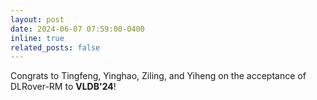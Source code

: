 ```yaml
---
layout: post
date: 2024-06-07 07:59:00-0400
inline: true
related_posts: false
---
```


Congrats to Tingfeng, Yinghao, Ziling, and Yiheng on the acceptance of DLRover-RM to <b>VLDB'24</b>! 
